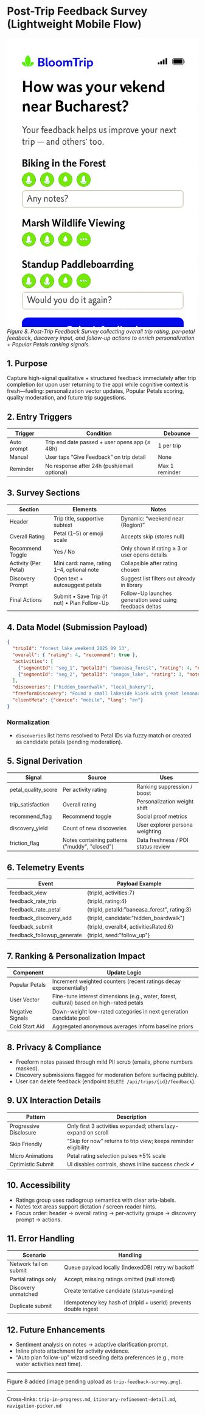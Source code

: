 # Post-Trip Feedback Survey (Lightweight Mobile Flow)

![Post-trip feedback survey mobile screen with trip rating, petal activity ratings, discovery prompt, and final actions](images/trip-feedback-survey.png)
*Figure 8. Post-Trip Feedback Survey collecting overall trip rating, per‑petal feedback, discovery input, and follow-up actions to enrich personalization + Popular Petals ranking signals.*

## 1. Purpose

Capture high-signal qualitative + structured feedback immediately after trip completion (or upon user returning to the app) while cognitive context is fresh—fueling: personalization vector updates, Popular Petals scoring, quality moderation, and future trip suggestions.

## 2. Entry Triggers

| Trigger | Condition | Debounce |
|---------|-----------|----------|
| Auto prompt | Trip end date passed + user opens app (≤ 48h) | 1 per trip |
| Manual | User taps “Give Feedback” on trip detail | None |
| Reminder | No response after 24h (push/email optional) | Max 1 reminder |

## 3. Survey Sections

| Section | Elements | Notes |
|---------|----------|-------|
| Header | Trip title, supportive subtext | Dynamic: “weekend near {Region}” |
| Overall Rating | Petal (1–5) or emoji scale | Accepts skip (stores null) |
| Recommend Toggle | Yes / No | Only shown if rating ≥ 3 or user opens details |
| Activity (Per Petal) | Mini card: name, rating 1–4, optional note | Collapsible after rating chosen |
| Discovery Prompt | Open text + autosuggest petals | Suggest list filters out already in library |
| Final Actions | Submit • Save Trip (if not) • Plan Follow-Up | Follow-Up launches generation seed using feedback deltas |

## 4. Data Model (Submission Payload)

```json
{
  "tripId": "forest_lake_weekend_2025_09_13",
  "overall": { "rating": 4, "recommend": true },
  "activities": [
    {"segmentId": "seg_1", "petalId": "baneasa_forest", "rating": 4, "note": "Shady & cool."},
    {"segmentId": "seg_2", "petalId": "snagov_lake", "rating": 3, "note": "Windy midday."}
  ],
  "discoveries": ["hidden_boardwalk", "local_bakery"],
  "freeformDiscovery": "Found a small lakeside kiosk with great lemonade.",
  "clientMeta": {"device": "mobile", "lang": "en"}
}
```

### Normalization

- `discoveries` list items resolved to Petal IDs via fuzzy match or created as candidate petals (pending moderation).

## 5. Signal Derivation

| Signal | Source | Uses |
|--------|--------|------|
| petal_quality_score | Per activity rating | Ranking suppression / boost |
| trip_satisfaction | Overall rating | Personalization weight shift |
| recommend_flag | Recommend toggle | Social proof metrics |
| discovery_yield | Count of new discoveries | User explorer persona weighting |
| friction_flag | Notes containing patterns ("muddy", "closed") | Data freshness / POI status review |

## 6. Telemetry Events

| Event | Payload Example |
|-------|-----------------|
| feedback_view | {tripId, activities:7} |
| feedback_rate_trip | {tripId, rating:4} |
| feedback_rate_petal | {tripId, petalId:"baneasa_forest", rating:3} |
| feedback_discovery_add | {tripId, candidate:"hidden_boardwalk"} |
| feedback_submit | {tripId, overall:4, activitiesRated:6} |
| feedback_followup_generate | {tripId, seed:"follow_up"} |

## 7. Ranking & Personalization Impact

| Component | Update Logic |
|-----------|-------------|
| Popular Petals | Increment weighted counters (recent ratings decay exponentially) |
| User Vector | Fine-tune interest dimensions (e.g., water, forest, cultural) based on high-rated petals |
| Negative Signals | Down-weight low-rated categories in next generation candidate pool |
| Cold Start Aid | Aggregated anonymous averages inform baseline priors |

## 8. Privacy & Compliance

- Freeform notes passed through mild PII scrub (emails, phone numbers masked).
- Discovery submissions flagged for moderation before surfacing publicly.
- User can delete feedback (endpoint `DELETE /api/trips/{id}/feedback`).

## 9. UX Interaction Details

| Pattern | Description |
|---------|-------------|
| Progressive Disclosure | Only first 3 activities expanded; others lazy-expand on scroll |
| Skip Friendly | “Skip for now” returns to trip view; keeps reminder eligibility |
| Micro Animations | Petal rating selection pulses ±5% scale |
| Optimistic Submit | UI disables controls, shows inline success check ✔ |

## 10. Accessibility

- Ratings group uses radiogroup semantics with clear aria-labels.
- Notes text areas support dictation / screen reader hints.
- Focus order: header → overall rating → per-activity groups → discovery prompt → actions.

## 11. Error Handling

| Scenario | Handling |
|----------|----------|
| Network fail on submit | Queue payload locally (IndexedDB) retry w/ backoff |
| Partial ratings only | Accept; missing ratings omitted (null stored) |
| Discovery unmatched | Create tentative candidate (status=`pending`) |
| Duplicate submit | Idempotency key hash of (tripId + userId) prevents double ingest |

## 12. Future Enhancements

- Sentiment analysis on notes → adaptive clarification prompt.
- Inline photo attachment for activity evidence.
- “Auto plan follow-up” wizard seeding delta preferences (e.g., more water activities next time).

---
Figure 8 added (image pending upload as `trip-feedback-survey.png`).

---
Cross-links: `trip-in-progress.md`, `itinerary-refinement-detail.md`, `navigation-picker.md`
